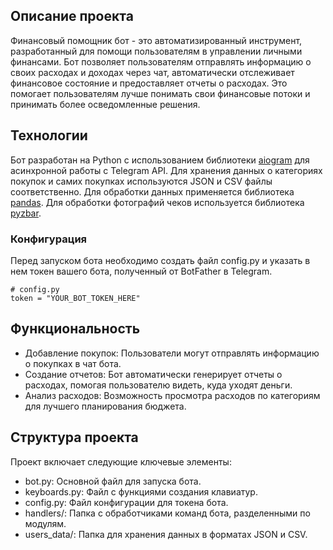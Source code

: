 ## Описание проекта
Финансовый помощник бот - это автоматизированный инструмент, разработанный для помощи пользователям в управлении личными финансами. Бот позволяет пользователям отправлять информацию о своих расходах и доходах через чат, автоматически отслеживает финансовое состояние и предоставляет отчеты о расходах. Это помогает пользователям лучше понимать свои финансовые потоки и принимать более осведомленные решения.

## Технологии
Бот разработан на Python с использованием библиотеки [aiogram](https://github.com/aiogram/aiogram) для асинхронной работы с Telegram API. Для хранения данных о категориях покупок и самих покупках используются JSON и CSV файлы соответственно. Для обработки данных применяется библиотека [pandas](https://pandas.pydata.org/). Для обработки фотографий чеков используется библиотека [pyzbar](https://pypi.org/project/pyzbar/).

### Конфигурация
Перед запуском бота необходимо создать файл config.py и указать в нем токен вашего бота, полученный от BotFather в Telegram.
```
# config.py
token = "YOUR_BOT_TOKEN_HERE"
```


## Функциональность
- Добавление покупок: Пользователи могут отправлять информацию о покупках в чат бота.
- Создание отчетов: Бот автоматически генерирует отчеты о расходах, помогая пользователю видеть, куда уходят деньги.
- Анализ расходов: Возможность просмотра расходов по категориям для лучшего планирования бюджета.

## Структура проекта
Проект включает следующие ключевые элементы:
- bot.py: Основной файл для запуска бота.
- keyboards.py: Файл с функциями создания клавиатур.
- config.py: Файл конфигурации для токена бота.
- handlers/: Папка с обработчиками команд бота, разделенными по модулям.
- users_data/: Папка для хранения данных в форматах JSON и CSV.
